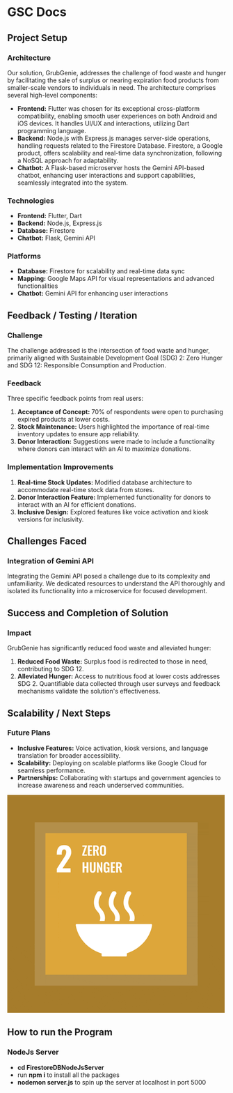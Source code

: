 # GSC Docs
## Project Setup
### Architecture
Our solution, GrubGenie, addresses the challenge of food waste and hunger by facilitating the sale of surplus or nearing expiration food products from smaller-scale vendors to individuals in need. The architecture comprises several high-level components:
- **Frontend:** Flutter was chosen for its exceptional cross-platform compatibility, enabling smooth user experiences on both Android and iOS devices. It handles UI/UX and interactions, utilizing Dart programming language.
- **Backend:** Node.js with Express.js manages server-side operations, handling requests related to the Firestore Database. Firestore, a Google product, offers scalability and real-time data synchronization, following a NoSQL approach for adaptability.
- **Chatbot:** A Flask-based microserver hosts the Gemini API-based chatbot, enhancing user interactions and support capabilities, seamlessly integrated into the system.

### Technologies
- **Frontend:** Flutter, Dart
- **Backend:** Node.js, Express.js
- **Database:** Firestore
- **Chatbot:** Flask, Gemini API

### Platforms
- **Database:** Firestore for scalability and real-time data sync
- **Mapping:** Google Maps API for visual representations and advanced functionalities
- **Chatbot:** Gemini API for enhancing user interactions

## Feedback / Testing / Iteration
### Challenge
The challenge addressed is the intersection of food waste and hunger, primarily aligned with Sustainable Development Goal (SDG) 2: Zero Hunger and SDG 12: Responsible Consumption and Production.

### Feedback
Three specific feedback points from real users:
1. **Acceptance of Concept:** 70% of respondents were open to purchasing expired products at lower costs.
2. **Stock Maintenance:** Users highlighted the importance of real-time inventory updates to ensure app reliability.
3. **Donor Interaction:** Suggestions were made to include a functionality where donors can interact with an AI to maximize donations.

### Implementation Improvements
1. **Real-time Stock Updates:** Modified database architecture to accommodate real-time stock data from stores.
2. **Donor Interaction Feature:** Implemented functionality for donors to interact with an AI for efficient donations.
3. **Inclusive Design:** Explored features like voice activation and kiosk versions for inclusivity.

## Challenges Faced
### Integration of Gemini API
Integrating the Gemini API posed a challenge due to its complexity and unfamiliarity. We dedicated resources to understand the API thoroughly and isolated its functionality into a microservice for focused development.

## Success and Completion of Solution
### Impact
GrubGenie has significantly reduced food waste and alleviated hunger:
1. **Reduced Food Waste:** Surplus food is redirected to those in need, contributing to SDG 12.
2. **Alleviated Hunger:** Access to nutritious food at lower costs addresses SDG 2.
Quantifiable data collected through user surveys and feedback mechanisms validate the solution's effectiveness.

## Scalability / Next Steps
### Future Plans
- **Inclusive Features:** Voice activation, kiosk versions, and language translation for broader accessibility.
- **Scalability:** Deploying on scalable platforms like Google Cloud for seamless performance.
- **Partnerships:** Collaborating with startups and government agencies to increase awareness and reach underserved communities.

![Alt Text](./ReadMe/giphy.gif)

## How to run the Program 
### NodeJs Server
- **cd FirestoreDBNodeJsServer**
- run **npm i** to install all the packages
- **nodemon server.js** to spin up the server at localhost in port 5000
